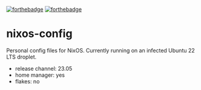 [![forthebadge](https://forthebadge.com/images/badges/0-percent-optimized.svg)](https://forthebadge.com)
[![forthebadge](https://forthebadge.com/images/badges/powered-by-electricity.svg)](https://forthebadge.com)

# nixos-config

Personal config files for NixOS.
Currently running on an infected Ubuntu 22 LTS droplet.

- release channel: 23.05
- home manager: yes
- flakes: no
